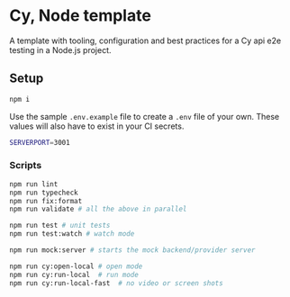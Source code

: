 # Cy, Node template

A template with tooling, configuration and best practices for a Cy api e2e testing in a Node.js project.

## Setup

```bash
npm i
```

Use the sample `.env.example` file to create a `.env` file of your own. These values will also have to exist in your CI secrets.

```bash
SERVERPORT=3001
```

### Scripts

```bash
npm run lint
npm run typecheck
npm run fix:format
npm run validate # all the above in parallel

npm run test # unit tests
npm run test:watch # watch mode

npm run mock:server # starts the mock backend/provider server

npm run cy:open-local # open mode
npm run cy:run-local  # run mode
npm run cy:run-local-fast  # no video or screen shots
```
